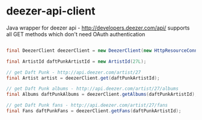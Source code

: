 deezer-api-client
=================

Java wrapper for deezer api - http://developers.deezer.com/api/ supports
all GET methods which don't need OAuth authentication

```java

final DeezerClient deezerClient = new DeezerClient(new HttpResourceConnection());

final ArtistId daftPunkArtistId = new ArtistId(27L);

// get Daft Punk - http://api.deezer.com/artist/27
final Artist artist = deezerClient.get(daftPunkArtistId);

// get Daft Punk albums - http://api.deezer.com/artist/27/albums
final Albums daftPunkAlbums = deezerClient.getAlbums(daftPunkArtistId);

// get Daft Punk fans - http://api.deezer.com/artist/27/fans
final Fans daftPunkFans = deezerClient.getFans(daftPunkArtistId);

```

